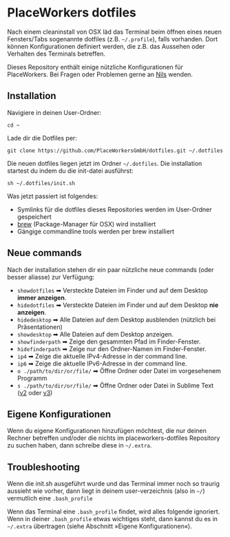 # PlaceWorkers dotfiles

Nach einem cleaninstall von OSX läd das Terminal beim öffnen eines neuen Fensters/Tabs sogenannte dotfiles (z.B. `~/.profile`), falls vorhanden. Dort können Konfigurationen definiert werden, die z.B. das Aussehen oder Verhalten des Terminals betreffen.

Dieses Repository enthält einige nützliche Konfigurationen für PlaceWorkers. Bei Fragen oder Problemen gerne an [Nils](mailto:mail@der-zyklop.de) wenden.

## Installation

Navigiere in deinen User-Ordner:

    cd ~

Lade dir die Dotfiles per:

    git clone https://github.com/PlaceWorkersGmbH/dotfiles.git ~/.dotfiles

Die neuen dotfiles liegen jetzt im Ordner `~/.dotfiles`. Die installation startest du indem du die init-datei ausführst:

    sh ~/.dotfiles/init.sh

Was jetzt passiert ist folgendes: 

- Symlinks für die dotfiles dieses Repositories werden im User-Ordner gespeichert
- [brew](http://brew.sh/) (Package-Manager für OSX) wird installiert
- Gängige commandline tools werden per brew installiert

## Neue commands

Nach der installation stehen dir ein paar nützliche neue commands (oder besser aliasse) zur Verfügung:

- `showdotfiles` ➡ Versteckte Dateien im Finder und auf dem Desktop **immer anzeigen**.
- `hidedotfiles` ➡ Versteckte Dateien im Finder und auf dem Desktop **nie anzeigen**.
- `hidedesktop` ➡ Alle Dateien auf dem Desktop ausblenden (nützlich bei Präsentationen)
- `showdesktop` ➡ Alle Dateien auf dem Desktop anzeigen.
- `showfinderpath` ➡ Zeige den gesammten Pfad im Finder-Fenster.
- `hidefinderpath` ➡ Zeige nur den Ordner-Namen im Finder-Fenster.
- `ip4` ➡ Zeige die aktuelle IPv4-Adresse in der command line.
- `ip6` ➡ Zeige die aktuelle IPv6-Adresse in der command line.
- `o ./path/to/dir/or/file/` ➡ Öffne Ordner oder Datei im vorgesehenem Programm
- `s ./path/to/dir/or/file/` ➡ Öffne Ordner oder Datei in Sublime Text ([v2](http://www.sublimetext.com/) oder [v3](http://www.sublimetext.com/3))

## Eigene Konfigurationen

Wenn du eigene Konfigurationen hinzufügen möchtest, die nur deinen Rechner betreffen und/oder die nichts im placeworkers-dotfiles Repository zu suchen haben, dann schreibe diese in `~/.extra`.

## Troubleshooting

Wenn die init.sh ausgeführt wurde und das Terminal immer noch so traurig aussieht wie vorher, dann liegt in deinem user-verzeichnis (also in `~/`) vermutlich eine `.bash_profile`

Wenn das Terminal eine `.bash_profile` findet, wird alles folgende ignoriert. Wenn in deiner `.bash_profile` etwas wichtiges steht, dann kannst du es in `~/.extra` übertragen (siehe Abschnitt »Eigene Konfigurationen«).
